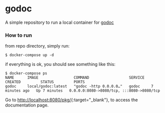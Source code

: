 # godoc
A simple repository to run a local container for [godoc](https://pkg.go.dev/golang.org/x/tools/cmd/godoc)

### How to run
from repo directory, simply run:
```
$ docker-compose up -d
```

if everything is ok, you should see something like this:
```
$ docker-compose ps
NAME      IMAGE                COMMAND                  SERVICE   CREATED         STATUS         PORTS
godoc     local/godoc:latest   "godoc -http 0.0.0.0…"   godoc     7 minutes ago   Up 7 minutes   0.0.0.0:8080->8080/tcp, :::8080->8080/tcp
```

Go to [http://localhost:8080/pkg/](http://localhost:8080/pkg/){:target="_blank"}, to access the documentation page.
